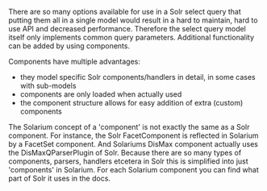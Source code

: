 There are so many options available for use in a Solr select query that putting them all in a single model would result in a hard to maintain, hard to use API and decreased performance. Therefore the select query model itself only implements common query parameters. Additional functionality can be added by using components.

Components have multiple advantages:

-   they model specific Solr components/handlers in detail, in some cases with sub-models
-   components are only loaded when actually used
-   the component structure allows for easy addition of extra (custom) components

The Solarium concept of a 'component' is not exactly the same as a Solr component. For instance, the Solr FacetComponent is reflected in Solarium by a FacetSet component. And Solariums DisMax component actually uses the DisMaxQParserPlugin of Solr. Because there are so many types of components, parsers, handlers etcetera in Solr this is simplified into just 'components' in Solarium. For each Solarium component you can find what part of Solr it uses in the docs.
